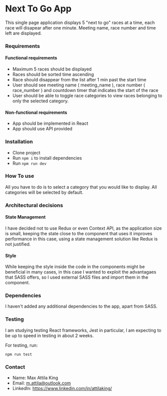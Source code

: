 # Next To Go App

This single page application displays 5 "next to go" races at a time, each race will disapear after one minute. Meeting name, race number and time left are displayed.

### Requirements

#### Functional requirements

- Maximum 5 races should be displayed
- Races should be sorted time ascending
- Race should disappear from the list after 1 min past the start time
- User should see meeting name ( meeting_name ), race number ( race_number ) and countdown timer that indicates the start of the race
- User should be able to toggle race categories to view races belonging to only the selected category.

#### Non-functional requirements

- App should be implemented in React
- App should use API provided

### Installation

- Clone project
- Run ```npm i``` to install dependencies
- Run ```npm run dev```

### How To use

All you have to do is to select a category that you would like to display. All categories will be selected by default. 

### Architectural decisions

#### State Management

I have decided not to use Redux or even Context API, as the application size is small, keeping the state close to the component that uses it improves performance in this case, using a state management solution like Redux is not justified. 

#### Style

While keeping the style inside the code in the components might be beneficial in many cases, in this case I wanted to exploit the advantagaes that SASS offers, so I used external SASS files and import them in the component.

### Dependencies

I haven't added any additional dependencies to the app, apart from SASS. 

### Testing

I am studying testing React frameworks, Jest in particular, I am expecting to be up to speed in testing in about 2 weeks. 

For testing, run:

```
npm run test
```

### Contact

- Name: Max Attila King
- Email: m.attila@outlook.com
- LinkedIn: https://www.linkedin.com/in/attilaking/

